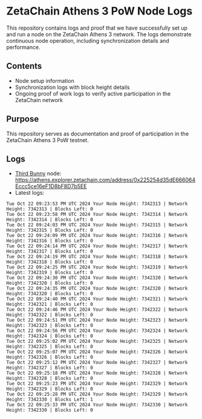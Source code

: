 # ZetaChain Athens 3 PoW Node Logs
This repository contains logs and proof that we have successfully set up and run a node on the ZetaChain Athens 3 network. The logs demonstrate continuous node operation, including synchronization details and performance.

## Contents
- Node setup information
- Synchronization logs with block height details
- Ongoing proof of work logs to verify active participation in the ZetaChain network

## Purpose
This repository serves as documentation and proof of participation in the ZetaChain Athens 3 PoW testnet.

## Logs

- [Third Bunny](https://thirdbunny.xyz/) node: https://athens.explorer.zetachain.com/address/0x225254d35dE666064Eccc5ce16eF1D8bF8D7b5EE
- Latest logs:
```
Tue Oct 22 09:23:53 PM UTC 2024 Your Node Height: 7342313 | Network Height: 7342313 | Blocks Left: 0
Tue Oct 22 09:23:58 PM UTC 2024 Your Node Height: 7342314 | Network Height: 7342314 | Blocks Left: 0
Tue Oct 22 09:24:03 PM UTC 2024 Your Node Height: 7342315 | Network Height: 7342315 | Blocks Left: 0
Tue Oct 22 09:24:09 PM UTC 2024 Your Node Height: 7342316 | Network Height: 7342316 | Blocks Left: 0
Tue Oct 22 09:24:14 PM UTC 2024 Your Node Height: 7342317 | Network Height: 7342317 | Blocks Left: 0
Tue Oct 22 09:24:19 PM UTC 2024 Your Node Height: 7342318 | Network Height: 7342318 | Blocks Left: 0
Tue Oct 22 09:24:25 PM UTC 2024 Your Node Height: 7342319 | Network Height: 7342319 | Blocks Left: 0
Tue Oct 22 09:24:30 PM UTC 2024 Your Node Height: 7342320 | Network Height: 7342320 | Blocks Left: 0
Tue Oct 22 09:24:35 PM UTC 2024 Your Node Height: 7342320 | Network Height: 7342320 | Blocks Left: 0
Tue Oct 22 09:24:40 PM UTC 2024 Your Node Height: 7342321 | Network Height: 7342321 | Blocks Left: 0
Tue Oct 22 09:24:46 PM UTC 2024 Your Node Height: 7342322 | Network Height: 7342322 | Blocks Left: 0
Tue Oct 22 09:24:51 PM UTC 2024 Your Node Height: 7342323 | Network Height: 7342323 | Blocks Left: 0
Tue Oct 22 09:24:56 PM UTC 2024 Your Node Height: 7342324 | Network Height: 7342324 | Blocks Left: 0
Tue Oct 22 09:25:02 PM UTC 2024 Your Node Height: 7342325 | Network Height: 7342325 | Blocks Left: 0
Tue Oct 22 09:25:07 PM UTC 2024 Your Node Height: 7342326 | Network Height: 7342326 | Blocks Left: 0
Tue Oct 22 09:25:12 PM UTC 2024 Your Node Height: 7342327 | Network Height: 7342327 | Blocks Left: 0
Tue Oct 22 09:25:18 PM UTC 2024 Your Node Height: 7342328 | Network Height: 7342328 | Blocks Left: 0
Tue Oct 22 09:25:23 PM UTC 2024 Your Node Height: 7342329 | Network Height: 7342329 | Blocks Left: 0
Tue Oct 22 09:25:28 PM UTC 2024 Your Node Height: 7342329 | Network Height: 7342330 | Blocks Left: 1
Tue Oct 22 09:25:33 PM UTC 2024 Your Node Height: 7342330 | Network Height: 7342330 | Blocks Left: 0
```
